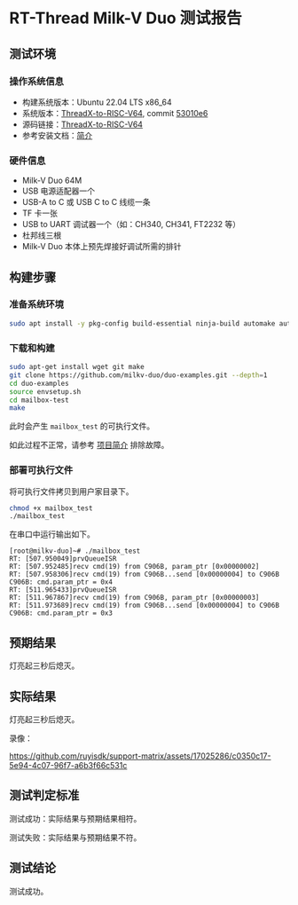 # RT-Thread Milk-V Duo 测试报告

## 测试环境

### 操作系统信息

- 构建系统版本：Ubuntu 22.04 LTS x86_64
- 系统版本：[ThreadX-to-RISC-V64](https://github.com/saicogn/ThreadX-to-RISC-V64), commit [53010e6](https://github.com/saicogn/ThreadX-to-RISC-V64/commit/53010e6b5e5916c5e84c4faf4d1a93ad960dd566)
- 源码链接：[ThreadX-to-RISC-V64](https://github.com/saicogn/ThreadX-to-RISC-V64)
- 参考安装文档：[简介](https://github.com/saicogn/ThreadX-to-RISC-V64/blob/main/README.md)

### 硬件信息

- Milk-V Duo 64M
- USB 电源适配器一个
- USB-A to C 或 USB C to C 线缆一条
- TF 卡一张
- USB to UART 调试器一个（如：CH340, CH341, FT2232 等）
- 杜邦线三根
- Milk-V Duo 本体上预先焊接好调试所需的排针

## 构建步骤

### 准备系统环境

```bash
sudo apt install -y pkg-config build-essential ninja-build automake autoconf libtool wget curl git gcc libssl-dev bc slib squashfs-tools android-sdk-libsparse-utils jq python3-distutils scons parallel tree python3-dev python3-pip device-tree-compiler ssh cpio fakeroot libncurses5 flex bison libncurses5-dev genext2fs rsync unzip dosfstools mtools tcl openssh-client cmake expect -y
```

### 下载和构建

```bash
sudo apt-get install wget git make
git clone https://github.com/milkv-duo/duo-examples.git --depth=1
cd duo-examples
source envsetup.sh
cd mailbox-test
make
```

此时会产生 `mailbox_test` 的可执行文件。

如此过程不正常，请参考 [项目简介](https://milkv.io/zh/docs/duo/getting-started/rtoscore) 排除故障。

### 部署可执行文件

将可执行文件拷贝到用户家目录下。

```bash
chmod +x mailbox_test
./mailbox_test
```

在串口中运行输出如下。

```log
[root@milkv-duo]~# ./mailbox_test 
RT: [507.950049]prvQueueISR
RT: [507.952485]recv cmd(19) from C906B, param_ptr [0x00000002]
RT: [507.958306]recv cmd(19) from C906B...send [0x00000004] to C906B
C906B: cmd.param_ptr = 0x4
RT: [511.965433]prvQueueISR
RT: [511.967867]recv cmd(19) from C906B, param_ptr [0x00000003]
RT: [511.973689]recv cmd(19) from C906B...send [0x00000004] to C906B
C906B: cmd.param_ptr = 0x3
```

## 预期结果

灯亮起三秒后熄灭。

## 实际结果

灯亮起三秒后熄灭。

录像：

https://github.com/ruyisdk/support-matrix/assets/17025286/c0350c17-5e94-4c07-96f7-a6b3f66c531c

## 测试判定标准

测试成功：实际结果与预期结果相符。

测试失败：实际结果与预期结果不符。

## 测试结论

测试成功。